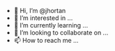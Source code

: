 - 👋 Hi, I’m @jhortan
- 👀 I’m interested in ...
- 🌱 I’m currently learning ...
- 💞️ I’m looking to collaborate on ...
- 📫 How to reach me ...

<!---
jhortan/jhortan is a ✨ special ✨ repository because its `README.md` (this file) appears on your GitHub profile.
You can click the Preview link to take a look at your changes.
--->
